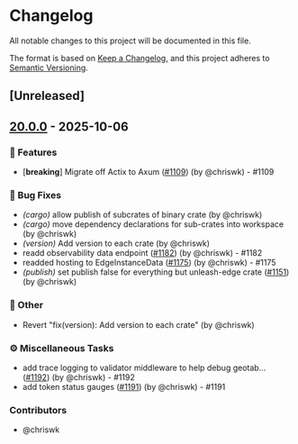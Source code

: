 # Changelog

All notable changes to this project will be documented in this file.

The format is based on [Keep a Changelog](https://keepachangelog.com/en/1.0.0/),
and this project adheres to [Semantic Versioning](https://semver.org/spec/v2.0.0.html).

## [Unreleased]

## [20.0.0](https://github.com/Unleash/unleash-edge/releases/tag/unleash-edge-appstate-v20.0.0) - 2025-10-06

### 🚀 Features
- [**breaking**] Migrate off Actix to Axum ([#1109](https://github.com/unleash/unleash-edge/issues/1109)) (by @chriswk) - #1109

### 🐛 Bug Fixes
- *(cargo)* allow publish of subcrates of binary crate (by @chriswk)
- *(cargo)* move dependency declarations for sub-crates into workspace (by @chriswk)
- *(version)* Add version to each crate (by @chriswk)
- readd observability data endpoint ([#1182](https://github.com/unleash/unleash-edge/issues/1182)) (by @chriswk) - #1182
- readded hosting to EdgeInstanceData ([#1175](https://github.com/unleash/unleash-edge/issues/1175)) (by @chriswk) - #1175
- *(publish)* set publish false for everything but unleash-edge crate ([#1151](https://github.com/unleash/unleash-edge/issues/1151)) (by @chriswk)

### 💼 Other
- Revert "fix(version): Add version to each crate" (by @chriswk)

### ⚙️ Miscellaneous Tasks
- add trace logging to validator middleware to help debug geotab… ([#1192](https://github.com/unleash/unleash-edge/issues/1192)) (by @chriswk) - #1192
- add token status gauges ([#1191](https://github.com/unleash/unleash-edge/issues/1191)) (by @chriswk) - #1191

### Contributors

* @chriswk
